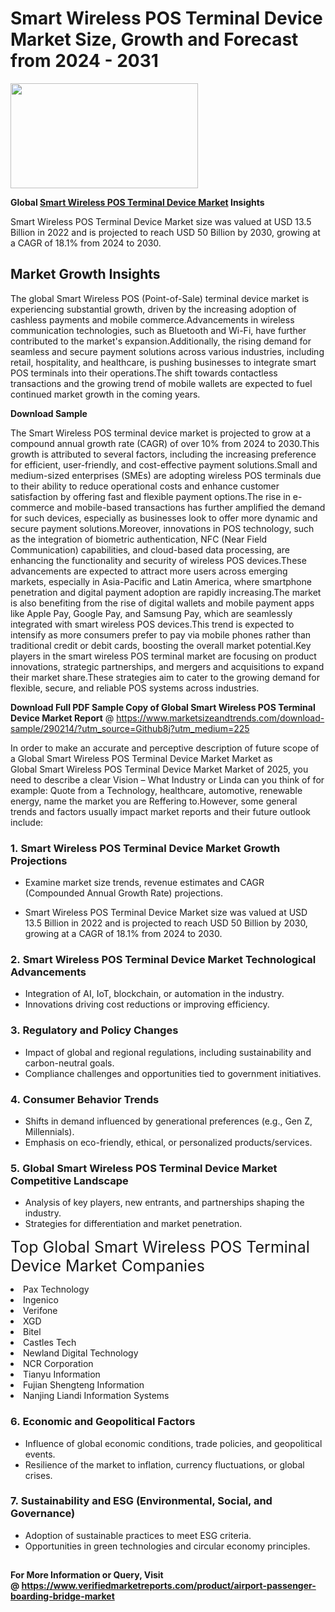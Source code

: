 <H1>Smart Wireless POS Terminal Device Market Size, Growth and Forecast from 2024 - 2031</H1><img class="aligncenter size-medium wp-image-584254" src="https://thirdeyenews.in/wp-content/uploads/2024/09/Global-Market-Research-300x168.jpeg" alt="" width="300" height="168" /><p><strong>Global&nbsp;<a href="https://www.marketsizeandtrends.com/download-sample/290214/?utm_source=Github8j?utm_medium=225">Smart Wireless POS Terminal Device Market</a> Insights</strong></p><p>Smart Wireless POS Terminal Device Market size was valued at USD 13.5 Billion in 2022 and is projected to reach USD 50 Billion by 2030, growing at a CAGR of 18.1% from 2024 to 2030.</p><p><h2>Market Growth Insights</h2> <p>The global Smart Wireless POS (Point-of-Sale) terminal device market is experiencing substantial growth, driven by the increasing adoption of cashless payments and mobile commerce.Advancements in wireless communication technologies, such as Bluetooth and Wi-Fi, have further contributed to the market's expansion.Additionally, the rising demand for seamless and secure payment solutions across various industries, including retail, hospitality, and healthcare, is pushing businesses to integrate smart POS terminals into their operations.The shift towards contactless transactions and the growing trend of mobile wallets are expected to fuel continued market growth in the coming years.</p> <p><strong>Download Sample</strong></p> <p>The Smart Wireless POS terminal device market is projected to grow at a compound annual growth rate (CAGR) of over 10% from 2024 to 2030.This growth is attributed to several factors, including the increasing preference for efficient, user-friendly, and cost-effective payment solutions.Small and medium-sized enterprises (SMEs) are adopting wireless POS terminals due to their ability to reduce operational costs and enhance customer satisfaction by offering fast and flexible payment options.The rise in e-commerce and mobile-based transactions has further amplified the demand for such devices, especially as businesses look to offer more dynamic and secure payment solutions.Moreover, innovations in POS technology, such as the integration of biometric authentication, NFC (Near Field Communication) capabilities, and cloud-based data processing, are enhancing the functionality and security of wireless POS devices.These advancements are expected to attract more users across emerging markets, especially in Asia-Pacific and Latin America, where smartphone penetration and digital payment adoption are rapidly increasing.The market is also benefiting from the rise of digital wallets and mobile payment apps like Apple Pay, Google Pay, and Samsung Pay, which are seamlessly integrated with smart wireless POS devices.This trend is expected to intensify as more consumers prefer to pay via mobile phones rather than traditional credit or debit cards, boosting the overall market potential.Key players in the smart wireless POS terminal market are focusing on product innovations, strategic partnerships, and mergers and acquisitions to expand their market share.These strategies aim to cater to the growing demand for flexible, secure, and reliable POS systems across industries.<p><span class=""><strong>Download Full PDF Sample Copy of Global Smart Wireless POS Terminal Device Market Report</strong> @ <a href="https://www.marketsizeandtrends.com/download-sample/290214/?utm_source=Github8j?utm_medium=225" target="_blank">https://www.marketsizeandtrends.com/download-sample/290214/?utm_source=Github8j?utm_medium=225</a></span></p><p>In order to make an accurate and perceptive description of future scope of a Global&nbsp;Smart Wireless POS Terminal Device Market Market as Global&nbsp;Smart Wireless POS Terminal Device Market Market of 2025, you need to describe a clear Vision &ndash; What Industry or Linda can you think of for example: Quote from a Technology, healthcare, automotive, renewable energy, name the market you are Reffering to.However, some general trends and factors usually impact market reports and their future outlook include:</p><h3>1.&nbsp;<strong>Smart Wireless POS Terminal Device Market Growth Projections</strong></h3><ul><li>Examine market size trends, revenue estimates and CAGR (Compounded Annual Growth Rate) projections.</li><li><p>Smart Wireless POS Terminal Device Market size was valued at USD 13.5 Billion in 2022 and is projected to reach USD 50 Billion by 2030, growing at a CAGR of 18.1% from 2024 to 2030.</p></li></ul><h3>2.&nbsp;<strong>Smart Wireless POS Terminal Device Market Technological Advancements</strong></h3><ul><li>Integration of AI, IoT, blockchain, or automation in the industry.</li><li>Innovations driving cost reductions or improving efficiency.</li></ul><h3>3.&nbsp;<strong>Regulatory and Policy Changes</strong></h3><ul><li>Impact of global and regional regulations, including sustainability and carbon-neutral goals.</li><li>Compliance challenges and opportunities tied to government initiatives.</li></ul><h3>4.&nbsp;<strong>Consumer Behavior Trends</strong></h3><ul><li>Shifts in demand influenced by generational preferences (e.g., Gen Z, Millennials).</li><li>Emphasis on eco-friendly, ethical, or personalized products/services.</li></ul><h3>5.&nbsp;<strong>Global Smart Wireless POS Terminal Device Market Competitive Landscape</strong></h3><ul><li>Analysis of key players, new entrants, and partnerships shaping the industry.</li><li>Strategies for differentiation and market penetration.</li></ul><p data-pm-slice="1 1 []"><span style="color: inherit; font-family: inherit; font-size: 25px;">Top Global Smart Wireless POS Terminal Device Market Companies</span></p><div class="" data-test-id=""><p><li>Pax Technology</li><li> Ingenico</li><li> Verifone</li><li> XGD</li><li> Bitel</li><li> Castles Tech</li><li> Newland Digital Technology</li><li> NCR Corporation</li><li> Tianyu Information</li><li> Fujian Shengteng Information</li><li> Nanjing Liandi Information Systems</li></p></div><h3>6.&nbsp;<strong>Economic and Geopolitical Factors</strong></h3><ul><li>Influence of global economic conditions, trade policies, and geopolitical events.</li><li>Resilience of the market to inflation, currency fluctuations, or global crises.</li></ul><h3>7.&nbsp;<strong>Sustainability and ESG (Environmental, Social, and Governance)</strong></h3><ul><li>Adoption of sustainable practices to meet ESG criteria.</li><li>Opportunities in green technologies and circular economy principles.</li></ul><h2><strong style="font-size: 14px;">For More Information or Query, Visit @&nbsp;</strong><a style="background-color: #ffffff; font-size: 14px;" href="https://www.marketsizeandtrends.com/report/smart-wireless-pos-terminal-device-market/" target="_blank">https://www.verifiedmarketreports.com/product/airport-passenger-boarding-bridge-market</a></h2>